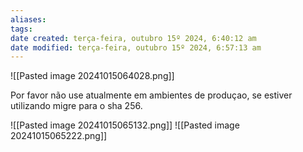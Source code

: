 ```yaml
---
aliases: 
tags: 
date created: terça-feira, outubro 15º 2024, 6:40:12 am
date modified: terça-feira, outubro 15º 2024, 6:57:13 am
---
```

![[Pasted image 20241015064028.png]]

Por favor não use atualmente em ambientes de produçao, se estiver utilizando migre para o sha 256.

![[Pasted image 20241015065132.png]]
![[Pasted image 20241015065222.png]]